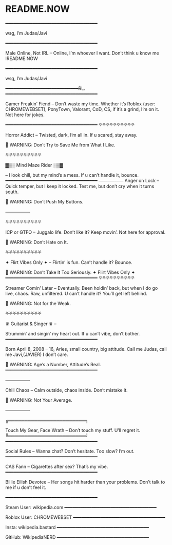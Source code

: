 # README.NOW
━━━━━━━━━━━━━━━━━━━━━━━━━━━━━━━━━━

 wsg, I’m Judas/Javi

 ━━━━━━━━━━━━━━━━━━━━━━━━━━━━━━━━━━ 

Male Online, Not IRL – Online, I’m whoever I want. Don’t think u know me IREADME.NOW

━━━━━━━━━━━━━━━━━━━━━━━━━━━━━━━━━━

 wsg, I’m Judas/Javi

 ━━━━━━━━━━━━━━━━━━━━━━━━━━━RL. ━━━━━━━━━━━━━━━━━━━━━━━━━━━━━━━━━━

 Gamer Freakin’ Fiend – Don’t waste my time. Whether it’s Roblox (user: CHROMEWEBSET), PonyTown, Valorant, CoD, CS, if it’s a grind, I’m on it. Not here for jokes.

 ━━━━━━━━━━━━━━━━━━━━━━━━━━━━━━━━━━ ⛧⛧⛧⛧⛧⛧⛧⛧⛧⛧ 

Horror Addict – Twisted, dark, I’m all in. If u scared, stay away. 

🚨 WARNING: Don’t Try to Save Me from What I Like. 

⛧⛧⛧⛧⛧⛧⛧⛧⛧⛧

 ▓▒░ Mind Maze Rider ░▒▓ 

– I look chill, but my mind’s a mess. If u can’t handle it, bounce. ━━━━━━━━━━━━━━━━━━━━━━━━━━━━━━━━━━ ⎯⎯⎯⎯⎯⎯⎯⎯⎯⎯⎯ Anger on Lock – Quick temper, but I keep it locked. Test me, but don’t cry when it turns south. 

🚨 WARNING: Don’t Push My Buttons.

 ⎯⎯⎯⎯⎯⎯⎯⎯⎯⎯⎯ 

⛧⛧⛧⛧⛧⛧⛧⛧⛧⛧

 ICP or GTFO – Juggalo life. Don’t like it? Keep movin’. Not here for approval. 

🚨 WARNING: Don’t Hate on It. 

⛧⛧⛧⛧⛧⛧⛧⛧⛧⛧ 

✦ Flirt Vibes Only ✦ – Flirtin’ is fun. Can’t handle it? Bounce.

 🚨 WARNING: Don’t Take It Too Seriously. ✦ Flirt Vibes Only ✦ ━━━━━━━━━━━━━━━━━━━━━━━━━━━━━━━━━━ ⛧⛧⛧⛧⛧⛧⛧⛧⛧⛧ 

Streamer Comin’ Later – Eventually. Been holdin’ back, but when I do go live, chaos. Raw, unfiltered. U can’t handle it? You’ll get left behind.

🚨 WARNING: Not for the Weak. 

⛧⛧⛧⛧⛧⛧⛧⛧⛧⛧

 ♛ Guitarist & Singer ♛ –

 Strummin’ and singin’ my heart out. If u can’t vibe, don’t bother. ━━━━━━━━━━━━━━━━━━━━━━━━━━━━━━━━━━

 Born April 8, 2008 – 16, Aries, small country, big attitude. Call me Judas, call me Javi,(JAVIER) I don’t care. 

🚨 WARNING: Age’s a Number, Attitude’s Real. ━━━━━━━━━━━━━━━━━━━━━━━━━━━━━━━━━━

 ⎯⎯⎯⎯⎯⎯⎯⎯⎯⎯⎯ 

Chill Chaos – Calm outside, chaos inside. Don’t mistake it. 

🚨 WARNING: Not Your Average.

 ⎯⎯⎯⎯⎯⎯⎯⎯⎯⎯⎯ 

╔════════════════════════╗ 

Touch My Gear, Face Wrath – Don’t touch my stuff. U’ll regret it. ╚════════════════════════╝ ━━━━━━━━━━━━━━━━━━━━━━━━━━━━━━━━━━

 Social Rules – Wanna chat? Don’t hesitate. Too slow? I’m out. ━━━━━━━━━━━━━━━━━━━━━━━━━━━━━━━━━━

 CAS Fann – Cigarettes after sex? That’s my vibe. ━━━━━━━━━━━━━━━━━━━━━━━━━━━━━━━━━━

 Billie Eilish Devotee – Her songs hit harder than your problems. Don’t talk to me if u don’t feel it. 

━━━━━━━━━━━━━━━━━━━━━━━━━━━━━━━━━━ 

Steam User: wikipedia.com ━━━━━━━━━━━━━━━━━━━━━━━━━━━━━━━━━━

 Roblox User: CHROMEWEBSET ━━━━━━━━━━━━━━━━━━━━━━━━━━━━━━━━━━ 

Insta: wikipedia.bastard ━━━━━━━━━━━━━━━━━━━━━━━━━━━━━━━━━━

 GitHub: WikipediaNERD ━━━━━━━━━━━━━━━━━━━━━━━━━━━━━━━━━━




